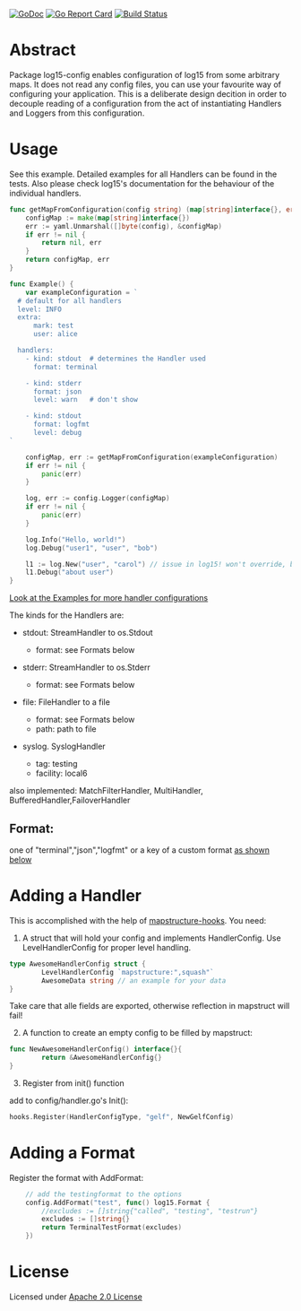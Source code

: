 [![GoDoc](https://godoc.org/github.com/gernoteger/log15-config?status.svg)](https://godoc.org/github.com/gernoteger/log15-config)
[![Go Report Card](https://goreportcard.com/badge/gernoteger/log15-config)](https://goreportcard.com/report/gernoteger/log15-config)
[![Build Status](https://travis-ci.org/gernoteger/log15-config.svg?branch=master)](https://travis-ci.org/gernoteger/log15-config)

# Abstract 

Package log15-config enables configuration of log15 from some arbitrary maps. It does not read any config files, you can use 
your favourite way of configuring your application.
This is a deliberate design decition in order to decouple reading of a configuration from the act of instantiating
Handlers and Loggers from this configuration.

# Usage

See this example. Detailed examples for all Handlers can be found in the tests. Also please check log15's documentation
for the behaviour of the individual handlers.

```go
func getMapFromConfiguration(config string) (map[string]interface{}, error) {
	configMap := make(map[string]interface{})
	err := yaml.Unmarshal([]byte(config), &configMap)
	if err != nil {
		return nil, err
	}
	return configMap, err
}

func Example() {
	var exampleConfiguration = `
  # default for all handlers
  level: INFO
  extra:
      mark: test
      user: alice

  handlers:
    - kind: stdout  # determines the Handler used
      format: terminal

    - kind: stderr
      format: json
      level: warn	# don't show

    - kind: stdout
      format: logfmt
      level: debug
`

	configMap, err := getMapFromConfiguration(exampleConfiguration)
	if err != nil {
		panic(err)
	}

	log, err := config.Logger(configMap)
	if err != nil {
		panic(err)
	}

	log.Info("Hello, world!")
	log.Debug("user1", "user", "bob")

	l1 := log.New("user", "carol") // issue in log15! won't override, but use both!
	l1.Debug("about user")
}
```

[Look at the Examples for more handler configurations](https://godoc.org/github.com/gernoteger/log15-config#example-package)

The kinds for the Handlers are:

* stdout: StreamHandler to os.Stdout
    - format: see Formats below
    
* stderr: StreamHandler to os.Stderr
    - format: see Formats below
    
* file: FileHandler to a file
    - format: see Formats below
    - path: path to file

* syslog. SyslogHandler
    - tag: testing
    - facility: local6
    
also implemented: MatchFilterHandler, MultiHandler, BufferedHandler,FailoverHandler
  
## Format: 

one of "terminal","json","logfmt" or a key of a custom format [as shown below](#formats)

# Adding a Handler

This is accomplished with the help of [mapstructure-hooks](https://github.com/gernoteger/mapstructure-hooks). You need:

1. A struct that will hold your config and implements HandlerConfig. Use LevelHandlerConfig for proper level handling.

```go
type AwesomeHandlerConfig struct {
        LevelHandlerConfig `mapstructure:",squash"`
        AwesomeData string // an example for your data
}
```
Take care that alle fields are exported, otherwise reflection in mapstruct will fail!

2. A function to create an empty config to be filled by mapstruct:

```go
func NewAwesomeHandlerConfig() interface{}{
        return &AwesomeHandlerConfig{}
}
```

3. Register from init() function

add to config/handler.go's Init():

```go
hooks.Register(HandlerConfigType, "gelf", NewGelfConfig)
```

# Adding a Format
<a name="formats"></a>

Register the format with AddFormat:

```go
	// add the testingformat to the options
	config.AddFormat("test", func() log15.Format {
		//excludes := []string{"called", "testing", "testrun"}
		excludes := []string{}
		return TerminalTestFormat(excludes)
	})
```

# License

Licensed under [Apache 2.0 License](LICENSE.md)